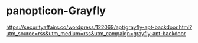 # panopticon-Grayfly

https://securityaffairs.co/wordpress/122069/apt/grayfly-apt-backdoor.html?utm_source=rss&utm_medium=rss&utm_campaign=grayfly-apt-backdoor
